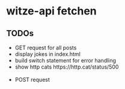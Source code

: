 # witze-api fetchen

## TODOs
<ul>
  <li>GET request for all posts</li>
    <li>display jokes in index.html</li>
    <li>build switch statement for error handling</li>
    <li>show http cats https://http.cat/status/500</li>
    <br>
  <li>POST request</li>
</ul>